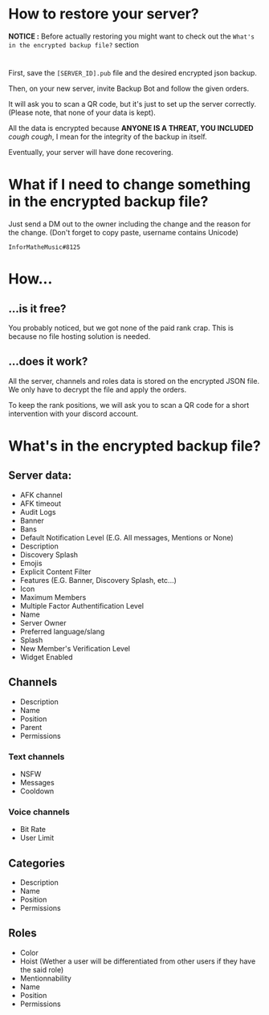 # How to restore your server?

**NOTICE :** Before actually restoring you might want to check out the `What's in the encrypted backup file?` section

#

First, save the `[SERVER_ID].pub` file and the desired encrypted json backup.

Then, on your new server, invite Backup Bot and follow the given orders.

It will ask you to scan a QR code, but it's just to set up the server correctly.
(Please note, that none of your data is kept).

All the data is encrypted because **ANYONE IS A THREAT, YOU INCLUDED** *cough cough*, I mean for the integrity of the backup in itself.

Eventually, your server will have done recovering.

# What if I need to change something in the encrypted backup file?
Just send a DM out to the owner including the change and the reason for the change. (Don't forget to copy paste, username contains Unicode)

`ІnfоrМаthеМusіc#8125`

# How...

## ...is it free?
You probably noticed, but we got none of the paid rank crap. This is because no file hosting solution is needed.

## ...does it work?
All the server, channels and roles data is stored on the encrypted JSON file. We only have to decrypt the file and apply the orders.

To keep the rank positions, we will ask you to scan a QR code for a short intervention with your discord account.

# What's in the encrypted backup file?

## Server data:
- AFK channel
- AFK timeout
- Audit Logs
- Banner
- Bans
- Default Notification Level (E.G. All messages, Mentions or None)
- Description
- Discovery Splash
- Emojis
- Explicit Content Filter
- Features (E.G. Banner, Discovery Splash, etc...)
- Icon
- Maximum Members
- Multiple Factor Authentification Level
- Name
- Server Owner
- Preferred language/slang
- Splash
- New Member's Verification Level
- Widget Enabled

## Channels
- Description
- Name
- Position
- Parent
- Permissions

### Text channels
- NSFW
- Messages
- Cooldown

### Voice channels
- Bit Rate
- User Limit

## Categories
- Description
- Name
- Position
- Permissions

## Roles
- Color
- Hoist (Wether a user will be differentiated from other users if they have the said role)
- Mentionnability
- Name
- Position
- Permissions
